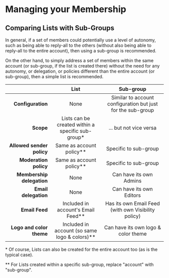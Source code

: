 # Managing your Membership

<span id="gv-2members-31membersListsVsGroups"></span>
## Comparing Lists with Sub-Groups

In general, if a set of members could potentially use a level of
autonomy, such as being able to reply-all to the others (without also
being able to reply-all to the entire account), then using a sub-group
is recommended.

On the other hand, to simply address a set of members within the same
account (or sub-group, if the list is created there) without the need
for any autonomy, or delegation, or policies different than the entire
account (or sub-group), then a simple list is recommended.


|                           |                     List                     |                      Sub-group                       |
|--------------------------:|:--------------------------------------------:|:----------------------------------------------------:|
| **Configuration**         | None                                         | Similar to account configuration but just for the sub-group |
| **Scope**                 | Lists can be created within a specific sub-group* | ... but not vice versa                          |
| **Allowed sender policy** | Same as account policy**                      | Specific to sub-group                               |
| **Moderation policy**     | Same as account policy**                      | Specific to sub-group                               |
| **Membership delegation** | None                                         | Can have its own Admins                              |
| **Email delegation**      | None                                         | Can have its own Editors                             |
| **Email Feed**            | Included in account's Email Feed**            | Has its own Email Feed (with own Visibility policy) |
| **Logo and color theme**  | Included in account (so same logo & colors)** | Can have its own logo & color theme                 |


\* Of course, Lists can also be created for the entire account too (as is the typical case).

** For Lists created within a specific sub-group, replace "account"
   with "sub-group".


